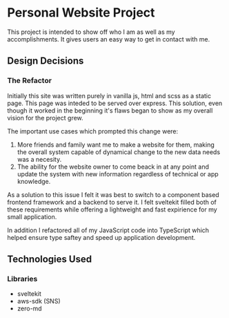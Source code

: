 # Personal Website Project
This project is intended to show off who I am as well as my accomplishments. It gives users an easy way to get in contact with me.

## Design Decisions
### The Refactor
Initially this site was written purely in vanilla js, html and scss as a static page. This page was inteded to be served over express. This solution, even though it worked in the beginning it's flaws began to show as my overall vision for the project grew. 

The important use cases which prompted this change were:
1. More friends and family want me to make a website for them, making the overall system capable of dynamical change to the new data needs was a necesity.
1. The ability for the website owner to come beack in at any point and update the system with new information regardless of technical or app knowledge. 

As a solution to this issue I felt it was best to switch to a component based frontend framework and a backend to serve it. I felt sveltekit filled both of these requirements while offering a lightweight and fast expirience for my small application.

In addition I refactored all of my JavaScript code into TypeScript which helped ensure type saftey and speed up application development. 

## Technologies Used


### Libraries
- sveltekit
- aws-sdk (SNS)
- zero-md